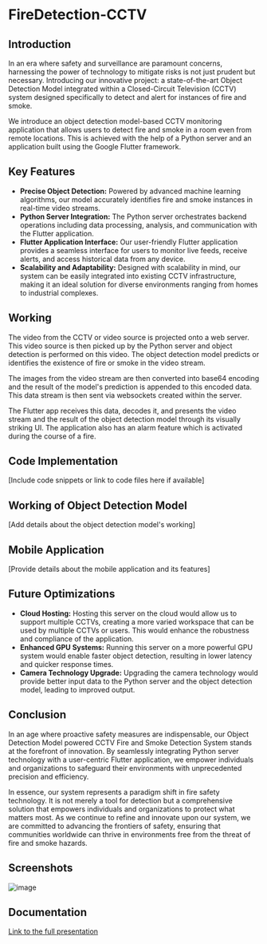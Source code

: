 # FireDetection-CCTV

## Introduction
In an era where safety and surveillance are paramount concerns, harnessing the power of technology to mitigate risks is not just prudent but necessary. Introducing our innovative project: a state-of-the-art Object Detection Model integrated within a Closed-Circuit Television (CCTV) system designed specifically to detect and alert for instances of fire and smoke.

We introduce an object detection model-based CCTV monitoring application that allows users to detect fire and smoke in a room even from remote locations. This is achieved with the help of a Python server and an application built using the Google Flutter framework.

## Key Features
- **Precise Object Detection:** Powered by advanced machine learning algorithms, our model accurately identifies fire and smoke instances in real-time video streams.
- **Python Server Integration:** The Python server orchestrates backend operations including data processing, analysis, and communication with the Flutter application.
- **Flutter Application Interface:** Our user-friendly Flutter application provides a seamless interface for users to monitor live feeds, receive alerts, and access historical data from any device.
- **Scalability and Adaptability:** Designed with scalability in mind, our system can be easily integrated into existing CCTV infrastructure, making it an ideal solution for diverse environments ranging from homes to industrial complexes.

## Working
The video from the CCTV or video source is projected onto a web server. This video source is then picked up by the Python server and object detection is performed on this video. The object detection model predicts or identifies the existence of fire or smoke in the video stream.

The images from the video stream are then converted into base64 encoding and the result of the model's prediction is appended to this encoded data. This data stream is then sent via websockets created within the server.

The Flutter app receives this data, decodes it, and presents the video stream and the result of the object detection model through its visually striking UI. The application also has an alarm feature which is activated during the course of a fire.

## Code Implementation
[Include code snippets or link to code files here if available]

## Working of Object Detection Model
[Add details about the object detection model's working]

## Mobile Application
[Provide details about the mobile application and its features]

## Future Optimizations
- **Cloud Hosting:** Hosting this server on the cloud would allow us to support multiple CCTVs, creating a more varied workspace that can be used by multiple CCTVs or users. This would enhance the robustness and compliance of the application.
- **Enhanced GPU Systems:** Running this server on a more powerful GPU system would enable faster object detection, resulting in lower latency and quicker response times.
- **Camera Technology Upgrade:** Upgrading the camera technology would provide better input data to the Python server and the object detection model, leading to improved output.

## Conclusion
In an age where proactive safety measures are indispensable, our Object Detection Model powered CCTV Fire and Smoke Detection System stands at the forefront of innovation. By seamlessly integrating Python server technology with a user-centric Flutter application, we empower individuals and organizations to safeguard their environments with unprecedented precision and efficiency.

In essence, our system represents a paradigm shift in fire safety technology. It is not merely a tool for detection but a comprehensive solution that empowers individuals and organizations to protect what matters most. As we continue to refine and innovate upon our system, we are committed to advancing the frontiers of safety, ensuring that communities worldwide can thrive in environments free from the threat of fire and smoke hazards.

## Screenshots
![image](https://github.com/samtholathrobin/Fire-Detection-CCTV/assets/103640421/7ac53b11-3311-4650-b1cf-890f1e2e60d5)


## Documentation
[Link to the full presentation](https://docs.google.com/presentation/d/1x54yeFI9ejM1lHZsxtJz5mLCaHmWg1sn/edit?usp=sharing&ouid=101720786551020325731&rtpof=true&sd=true)
